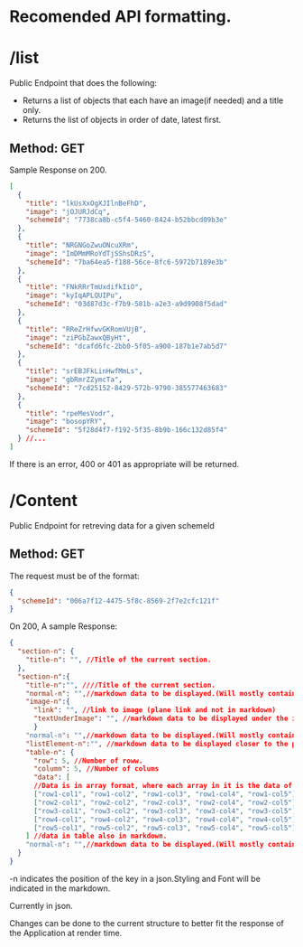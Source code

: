 # Recomended API formatting.

# /list

Public Endpoint that does the following:

- Returns a list of objects that each have an image(if needed) and a title only.
- Returns the list of objects in order of date, latest first.

## Method: GET

Sample Response on 200.

```json
[
  {
    "title": "lkUsXxOgXJIlnBeFhD",
    "image": "jOJURJdCq",
    "schemeId": "7738ca8b-c5f4-5460-8424-b52bbcd09b3e"
  },
  {
    "title": "NRGNGoZwuONcuXRm",
    "image": "ImDMmMRoYdTjSShsDRzS",
    "schemeId": "7ba64ea5-f188-56ce-8fc6-5972b7189e3b"
  },
  {
    "title": "FNkRRrTmUxdifkIiO",
    "image": "kyIqAPLQUIPu",
    "schemeId": "03d87d3c-f7b9-581b-a2e3-a9d9908f5dad"
  },
  {
    "title": "RReZrHfwvGKRomVUjB",
    "image": "ziPGbZawxQByHt",
    "schemeId": "dcafd6fc-2bb0-5f05-a900-187b1e7ab5d7"
  },
  {
    "title": "srEBJFkLinHwfMmLs",
    "image": "gbRmrZZymcTa",
    "schemeId": "7cd25152-8429-572b-9790-385577463683"
  },
  {
    "title": "rpeMesVodr",
    "image": "bosopYRY",
    "schemeId": "5f28d4f7-f192-5f35-8b9b-166c132d85f4"
  } //...
]
```

If there is an error, 400 or 401 as appropriate will be returned.

# /Content

Public Endpoint for retreving data for a given schemeId

## Method: GET

The request must be of the format:

```json
{
  "schemeId": "006a7f12-4475-5f8c-8569-2f7e2cfc121f"
}
```

On 200, A sample Response:

```json
{
  "section-n": {
    "title-n": "", //Title of the current section.
  },
  "section-n":{
    "title-n":"", ////Title of the current section.
    "normal-n": "",//markdown data to be displayed.(Will mostly contain textual data and styling info,incase something goes wrong ,might contain an image link also (in markdown )
    "image-n":{
      "link": "", //link to image (plane link and not in markdown)
      "textUnderImage": "", //markdown data to be displayed under the image  
      }
    "normal-n": "",//markdown data to be displayed.(Will mostly contain textual data and styling info,incase something goes wrong ,might contain an image link also (in markdown )
    "listElement-n":"", //markdown data to be displayed closer to the previous elemet,incase something goes wrong ,might contain an image link also (in markdown )
    "table-n": {
      "row": 5, //Number of roww.
      "column": 5, //Number of colums
      "data": [
      //Data is in array format, where each array in it is the data of that particular row.
      ["row1-col1", "row1-col2", "row1-col3", "row1-col4", "row1-col5"],
      ["row2-col1", "row2-col2", "row2-col3", "row2-col4", "row2-col5"],
      ["row3-col1", "row3-col2", "row3-col3", "row3-col4", "row3-col5"],
      ["row4-col1", "row4-col2", "row4-col3", "row4-col4", "row4-col5"],
      ["row5-col1", "row5-col2", "row5-col3", "row5-col4", "row5-col5"]
    ] //data in table also in markdown.
    "normal-n": "",//markdown data to be displayed.(Will mostly contain textual data and styling info,incase something goes wrong might contain an image (in markdown )
  }
}
```

-n indicates the position of the key in a json.Styling and Font will be indicated in the markdown.

Currently in json.

Changes can be done to the current structure to better fit the response of the Application at render time. 


